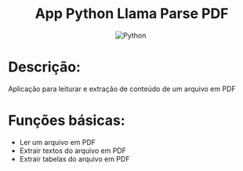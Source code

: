 <div align="center">  

<h1> App Python Llama Parse PDF </h1>

![Python](https://img.shields.io/badge/-Python-1e272e?style=for-the-badge&logo=Python)&nbsp;
</div>

<h1> Descrição: </h1>
<p>
Aplicação para leiturar e extração de conteúdo de um arquivo em PDF
</p>

<h1> Funções básicas: </h1>
<ul>
<li>Ler um arquivo em PDF</li>
<li>Extrair textos do arquivo em PDF</li>
<li>Extrair tabelas do arquivo em PDF</li>
</ul>